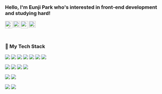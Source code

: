 <!--
### Hi there 👋

**SavinPark/SavinPark** is a ✨ _special_ ✨ repository because its `README.md` (this file) appears on your GitHub profile.

Here are some ideas to get you started:

- 🔭 I’m currently working on ...
- 🌱 I’m currently learning ...
- 👯 I’m looking to collaborate on ...
- 🤔 I’m looking for help with ...
- 💬 Ask me about ...
- 📫 How to reach me: ...
- 😄 Pronouns: ...
- ⚡ Fun fact: ...
-->

<!--
![header](https://capsule-render.vercel.app/api?type=waving&color=gradient&customColorList=0,1&height=250&section=header&text=Welcome!&fontSize=50&fontAlign=80&fontAlignY=40)
-->
### Hello, I'm Eunji Park who's interested in front-end development and studying hard!

<a href="https://savinpark.github.io/portfolio/" target="_blank">
  <img align="left" alt="github" width="24px" src="https://user-images.githubusercontent.com/80046101/173625567-805ca24d-d05b-4b64-bc25-8e6c77da33ea.png" />
</a>
<a href="https://www.notion.so/EUNJI-PARK-bbd411984c9c40b881930c914dcc5374" target="_blank">
  <img align="left" alt="notion" width="22px" src="https://user-images.githubusercontent.com/80046101/173622086-15128298-5dde-4836-a5a9-8ab11ba1e63b.png" />
</a>
<a href="mailto:savinpark0315@gmail.com" target="_blank">
  <img align="left" alt="gmail" width="24px" src="https://user-images.githubusercontent.com/80046101/173622875-ac7f7f6c-5606-4641-b8b6-113a63b2250a.png" />
</a>
<a href="https://velog.io/@savinpark">
  <img align="left" alt="velog" width="22px" src="https://user-images.githubusercontent.com/80046101/173622401-0c3941e2-477e-4993-a0ea-89a8b20716c8.png" />
</a>

<br />
<br />
<br />

### 👻 My Tech Stack

![](https://img.shields.io/badge/HTML5-E34F26?style=flat-square&logo=HTML5&logoColor=white)
![](https://img.shields.io/badge/CSS3-1572B6?style=flat-square&logo=CSS3&logoColor=white) 
![](https://img.shields.io/badge/JavaScript-F7DF1E?style=flat-square&logo=JavaScript&logoColor=white) 
![](https://img.shields.io/badge/jQuery-0769AD?style=flat-square&logo=jQuery&logoColor=white)
![](https://img.shields.io/badge/React-61DAFB?style=flat-square&logo=React&logoColor=white)
![](https://img.shields.io/badge/TypeScript-3178C6?style=flat-square&logo=TypeScript&logoColor=white)
![](https://img.shields.io/badge/Next.js-000000?style=flat-square&logo=Next.js&logoColor=white)
<!-- 
![](https://img.shields.io/badge/Vue.js-4FC08D?style=flat-square&logo=Vue.js&logoColor=white) 
-->

![](https://img.shields.io/badge/Sass-CC6699?style=flat-square&logo=Sass&logoColor=white) 
![](https://img.shields.io/badge/styled_components-DB7093?style=flat-square&logo=styled-components&logoColor=white)
![](https://img.shields.io/badge/Bootstrap-7952B3?style=flat-square&logo=Bootstrap&logoColor=white)
![](https://img.shields.io/badge/Semantic_UI_React-35BDB2?style=flat-square&logo=/SemanticUI&logoColor=white)

<!-- 
![](https://img.shields.io/badge/Node.js-339933?style=flat-square&logo=Node.js&logoColor=white)

![](https://img.shields.io/badge/JAVA-007396?style=flat-square&logo=Java&logoColor=white) 
![](https://img.shields.io/badge/Python-3776AB?style=flat-square&logo=Python&logoColor=white)
![](https://img.shields.io/badge/MySQL-4479A1?style=flat-square&logo=MySQL&logoColor=white)
-->

![](https://img.shields.io/badge/Adobe_Photoshop-31A8FF?style=flat-square&logo=AdobePhotoshop&logoColor=white) 
![](https://img.shields.io/badge/Figma-F24E1E?style=flat-square&logo=Figma&logoColor=white)

![](https://img.shields.io/badge/GitHub-181717?style=flat-square&logo=GitHub&logoColor=white) 
![](https://img.shields.io/badge/Git-F05032?style=flat-square&logo=Git&logoColor=white)

<!--
<br />

### 👻 My Github Stats
<img src="https://github-readme-stats.vercel.app/api?username=SavinPark&show_icons=true&theme=radical" />
-->

<!-- ### 👻 My Top Langs
<img align="left" src="https://github-readme-stats.vercel.app/api/top-langs/?username=SavinPark&langs_count=8&theme=radical" />  -->
<!-- 
![footer](https://capsule-render.vercel.app/api?type=waving&color=gradient&customColorList=0,1&height=100&section=footer)
-->
